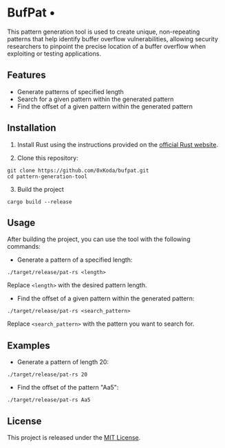 # BufPat • 


This pattern generation tool is used to create unique, non-repeating patterns that help identify buffer overflow vulnerabilities, allowing security researchers to pinpoint the precise location of a buffer overflow when exploiting or testing applications.

## Features

- Generate patterns of specified length
- Search for a given pattern within the generated pattern
- Find the offset of a given pattern within the generated pattern

## Installation

1. Install Rust using the instructions provided on the [official Rust website](https://www.rust-lang.org/tools/install).

2. Clone this repository:

```
git clone https://github.com/0xKoda/bufpat.git
cd pattern-generation-tool
```

3. Build the project

```
cargo build --release
```


## Usage

After building the project, you can use the tool with the following commands:

- Generate a pattern of a specified length:

```
./target/release/pat-rs <length>
```


Replace `<length>` with the desired pattern length.

- Find the offset of a given pattern within the generated pattern:
```
./target/release/pat-rs <search_pattern>
```


Replace `<search_pattern>` with the pattern you want to search for.

## Examples

- Generate a pattern of length 20:

```
./target/release/pat-rs 20
```

- Find the offset of the pattern "Aa5":
```
./target/release/pat-rs Aa5
```

## License

This project is released under the [MIT License](LICENSE).
